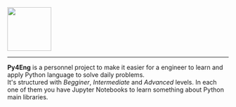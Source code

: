<img src="https://drive.google.com/uc?export=view&id=1SAQBpoqGzB5CT9lwxj1T0h0qVU5p6sdW" width="100">

---
**Py4Eng** is a personnel project to make it easier for a engineer to learn and apply Python language to solve daily problems.
<br>
It's structured with *Begginer*, *Intermediate* and *Advanced* levels. In each one of them you have Jupyter Notebooks to learn something about Python main libraries.

